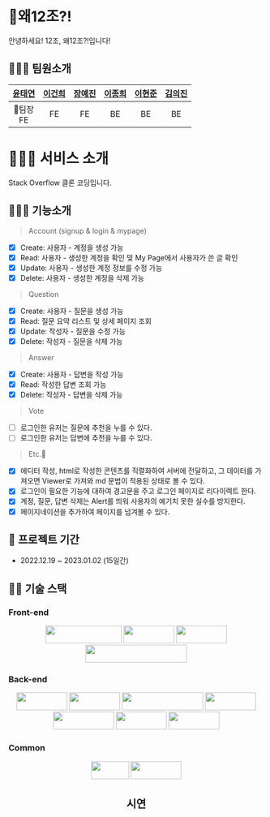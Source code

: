 # 💢왜12조?!

안녕하세요! 12조, 왜12조?!입니다!

## 🙇🏻‍♂️ **팀원소개**

| [윤태연](https://github.com/rhino-ty) | [이건희](https://github.com/LEEKH109) | [장예진](https://github.com/yejin32) | [이종희](https://github.com/hie6953) | [이현준](https://github.com/lhj920514) | [김의진](https://github.com/euijin0122) |
| :-----------------------------------: | :-----------------------------------: | :----------------------------------: | :----------------------------------: | :------------------------------------: | :-------------------------------------: |
|             👑팀장<br>FE              |                  FE                   |                  FE                  |                  BE                  |                   BE                   |                   BE                    |

# 🧑🏼‍🔧 **서비스 소개**

Stack Overflow 클론 코딩입니다.

## 👩🏻‍🔧 **기능소개**

> Account (signup & login & mypage)

- [x] Create: 사용자 - 계정을 생성 가능
- [x] Read: 사용자 - 생성한 계정을 확인 및 My Page에서 사용자가 쓴 글 확인 
- [x] Update: 사용자 - 생성한 계정 정보를 수정 가능
- [x] Delete: 사용자 - 생성한 계정을 삭제 가능

> Question

- [x] Create: 사용자 - 질문을 생성 가능
- [x] Read: 질문 요약 리스트 및 상세 페이지 조회
- [x] Update: 작성자 - 질문을 수정 가능
- [x] Delete: 작성자 - 질문을 삭제 가능

> Answer

- [x] Create: 사용자 - 답변을 작성 가능
- [x] Read: 작성한 답변 조회 가능
- [x] Delete: 작성자 - 답변을 삭제 가능

> Vote

- [ ] 로그인한 유저는 질문에 추천을 누를 수 있다.
- [ ] 로그인한 유저는 답변에 추천을 누를 수 있다.

> Etc.🎸

- [x] 에디터 작성, html로 작성한 콘텐츠를 직렬화하여 서버에 전달하고, 그 데이터를 가져오면 Viewer로 가져와 md 문법이 적용된 상태로 볼 수 있다.
- [x] 로그인이 필요한 기능에 대하여 경고문을 주고 로그인 페이지로 리다이렉트 한다.
- [x] 계정, 질문, 답변 삭제는 Alert를 띄워 사용자의 예기치 못한 실수를 방지한다.
- [x] 페이지네이션을 추가하여 페이지를 넘겨볼 수 있다.

## 📅 **프로젝트 기간**

- 2022.12.19 ~ 2023.01.02 (15일간)

## 👩‍💻 **기술 스택**

### **Front-end**

<div align="center">
<img src="https://img.shields.io/badge/javascript-F7DF1E?style=for-the-badge&logo=javascript&logoColor=black" width="150" height="35"> <img src="https://img.shields.io/badge/react-61DAFB?style=for-the-badge&logo=react&logoColor=black" width="100" height="35"> <img src="https://img.shields.io/badge/html5-E34F26?style=for-the-badge&logo=html5&logoColor=white" width="100" height="35"> <img src="https://img.shields.io/badge/Styled Component-DB7093?style=for-the-badge&logo=styled-components&logoColor=white" width="200" height="35">
</div>

### **Back-end**
<div align="center">
<img src="https://img.shields.io/badge/Java-007396?style=for-the-badge&logo=java&logoColor=white" width="100" height="35"> <img src="https://img.shields.io/badge/Spring-6DB33F?style=for-the-badge&logo=Spring&logoColor=white" width="100" height="35"> <img src="https://img.shields.io/badge/Spring Security-6DB33F?style=for-the-badge&logo=Spring Security&logoColor=white" width="160" height="35"> <img src="https://img.shields.io/badge/gradle-02303A?style=for-the-badge&logo=gradle&logoColor=white" width="100" height="35"> <img src="https://img.shields.io/badge/Amazon EC2-FF9900?style=for-the-badge&logo=Amazon EC2&logoColor=white" width="120" height="35"> <img src="https://img.shields.io/badge/Mysql-4479A1?style=for-the-badge&logo=Mysql&logoColor=white" width="100" height="35"> <img src="https://img.shields.io/badge/JWT-000000?style=for-the-badge&logo=json web tokens&logoColor=white" width="100" height="35">
</div>

### **Common**
<div align="center">
<img src="https://img.shields.io/badge/git-F05032?style=for-the-badge&logo=git&logoColor=white" width="75" height="35"> <img src="https://img.shields.io/badge/github-181717?style=for-the-badge&logo=github&logoColor=white" width="100" height="35">
<div>

## **시연**
